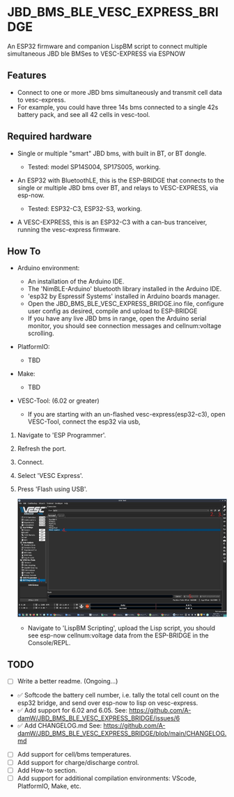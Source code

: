 # JBD_BMS_BLE_VESC_EXPRESS_BRIDGE
An ESP32 firmware and companion LispBM script to connect multiple simultaneous JBD ble BMSes to VESC-EXPRESS via ESPNOW

## Features

- Connect to one or more JBD bms simultaneously and transmit cell data to vesc-express.
- For example, you could have three 14s bms connected to a single 42s battery pack, and see all 42 cells in vesc-tool.

## Required hardware

* Single or multiple "smart" JBD bms, with built in BT, or BT dongle.
	* Tested: model SP14S004, SP17S005, working.

* An ESP32 with BluetoothLE, this is the ESP-BRIDGE that connects to the single or multiple JBD bms over BT, and relays to VESC-EXPRESS, via esp-now.
	* Tested: ESP32-C3, ESP32-S3, working.


* A VESC-EXPRESS, this is an ESP32-C3 with a can-bus tranceiver, running the vesc-express firmware.

## How To
* Arduino environment:
   * An installation of the Arduino IDE.
   * The 'NimBLE-Arduino' bluetooth library installed in the Arduino IDE.
   * 'esp32 by Espressif Systems' installed in Arduino boards manager.
   * Open the JBD_BMS_BLE_VESC_EXPRESS_BRIDGE.ino file, configure user config as desired, compile and upload to ESP-BRIDGE
   * If you have any live JBD bms in range, open the Arduino serial monitor, you should see connection messages and cellnum:voltage scrolling.

* PlatformIO:
   * TBD

* Make:
   * TBD
 
* VESC-Tool: (6.02 or greater)
   * If you are starting with an un-flashed vesc-express(esp32-c3), open VESC-Tool, connect the esp32 via usb,
1) Navigate to 'ESP Programmer'.
2) Refresh the port.
3) Connect.
4) Select 'VESC Express'.
5) Press 'Flash using USB'.
     
   ![esp-prog](docs/img/esp-prog.jpg)
   
   *  Navigate to 'LispBM Scripting', upload the Lisp script, you should see esp-now cellnum:voltage data from the ESP-BRIDGE in the Console/REPL.


## TODO
- [ ] Write a better readme. (Ongoing...)
- :white_check_mark: Softcode the battery cell number, i.e. tally the total cell count on the esp32 bridge, and send over esp-now to lisp on vesc-express.
- :white_check_mark: Add support for 6.02 and 6.05. See: https://github.com/A-damW/JBD_BMS_BLE_VESC_EXPRESS_BRIDGE/issues/6
- :white_check_mark: Add CHANGELOG.md See: https://github.com/A-damW/JBD_BMS_BLE_VESC_EXPRESS_BRIDGE/blob/main/CHANGELOG.md
- [ ] Add support for cell/bms temperatures.
- [ ] Add support for charge/discharge control.
- [ ] Add How-to section.
- [ ] Add support for additional compilation environments: VScode, PlatformIO, Make, etc.
